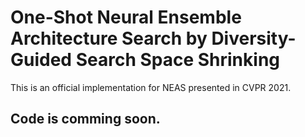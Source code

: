 # One-Shot Neural Ensemble Architecture Search by Diversity-Guided Search Space Shrinking
This is an official implementation for NEAS presented in CVPR 2021.


## Code is comming soon.
